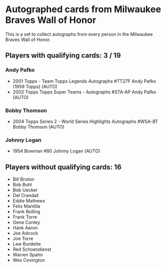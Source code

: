 # Autographed cards from Milwaukee Braves Wall of Honor

This is a set to collect autographs from every person in the Milwaukee Braves Wall of Honor.

## Players with qualifying cards: 3 / 19

### Andy Pafko
- 2001 Topps  - Team Topps Legends Autographs #TT27F Andy Pafko (1959 Topps) (AUTO)<br>
- 2002 Topps Topps Super Teams - Autographs #STA-AP Andy Pafko (AUTO)<br>

### Bobby Thomson
- 2004 Topps Series 2 - World Series Highlights Autographs #WSA-BT Bobby Thomson (AUTO)<br>

### Johnny Logan
- 1954 Bowman  #80 Johnny Logan (AUTO)<br>


## Players without qualifying cards: 16

- Bill Bruton
- Bob Buhl
- Bob Uecker
- Del Crandall
- Eddie Mathews
- Felix Mantilla
- Frank Bolling
- Frank Torre
- Gene Conley
- Hank Aaron
- Joe Adcock
- Joe Torre
- Lew Burdette
- Red Schoendienst
- Warren Spahn
- Wes Covington
